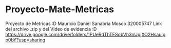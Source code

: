 # Proyecto-Mate-Metricas
Proyecto de Metricas :D
Mauricio Daniel Sanabria Mosco
320005747
Link del archivo .zip y del Video de evidencia :D
https://drive.google.com/drive/folders/1PUeRdThTESobVh3nUgjXO2HsauIpp0bY?usp=sharing
